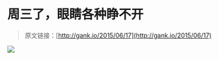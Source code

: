 # 周三了，眼睛各种睁不开

> 原文链接：[http://gank.io/2015/06/17](http://gank.io/2015/06/17)

![](http://ww1.sinaimg.cn/large/7a8aed7bgw1et6yio5s7rj20hs0qogop.jpg)

